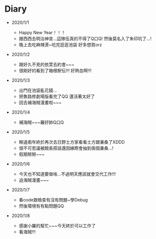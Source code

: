 # Diary

* 2020/1/1
  * Happy New Year！！！
  * 跟西西去明治神宮...這隊伍真的不得了Q口Q! 然後莫名入了朱印坑了...!
  * 晚上去吃麻辣燙~吃完逛逛池袋 好多想買orz
  
* 2020/1/2
  * 跟好久不見的依萱去約會~~~
  * 很剛好的看到了箱根駅伝!!! 好熱血啊!!!
  
* 2020/1/3
  * 出門在池袋亂花錢...
  * 把魯路修劇場版看完了QQ 還活著太好了
  * 回去補海賊漫畫啦~~~
  
* 2020/1/4
  * 補海賊~~~羅好帥Q口Q

* 2020/1/5
  * 睽違兩年終於再次去日野土方家看看土方跟兼桑了XDDD
  * 很不可思議被館長搭話還因緣際會抽到兩個兼桑...!
  * 假期掰掰~~~
  
* 2020/1/6
  * 今天也不知道要做啥...不過明天應該就會交代工作!!!
  * 追海賊漫畫~~~
  
* 2020/1/7
  * 看code跟檢查有沒有問題~學Debug
  * 然後環境有有點問題QQ
  
* 2020/1/8
  * 感謝小羅的幫忙~~~今天終於可以工作了
  * 看海賊!!!
 
